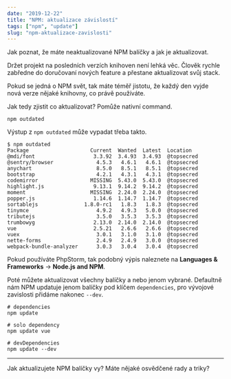 ```yaml
---
date: "2019-12-22"
title: "NPM: aktualizace závislostí"
tags: ["npm", "update"]
slug: "npm-aktualizace-zavislosti"
---
```


Jak poznat, že máte neaktualizované NPM balíčky a jak je aktualizovat.

<!--more-->

Držet projekt na posledních verzích knihoven není lehká věc. Člověk rychle zabředne
do doručovaní nových feature a přestane aktualizovat svůj stack.

Pokud se jedná o NPM svět, tak máte téměř jistotu, že každý den vyjde nová verze
nějaké knihovny, co právě používáte.

Jak tedy zjistit co aktualizovat? Pomůže nativní command.

```
npm outdated
```

Výstup z `npm outdated` může vypadat třeba takto.

```
$ npm outdated
Package                    Current  Wanted  Latest  Location
@mdi/font                   3.3.92  3.4.93  3.4.93  @topsecred
@sentry/browser              4.5.3   4.6.1   4.6.1  @topsecred
anychart                     8.5.0   8.5.1   8.5.1  @topsecred
bootstrap                    4.2.1   4.3.1   4.3.1  @topsecred
codemirror                 MISSING  5.43.0  5.43.0  @topsecred
highlight.js                9.13.1  9.14.2  9.14.2  @topsecred
moment                     MISSING  2.24.0  2.24.0  @topsecred
popper.js                   1.14.6  1.14.7  1.14.7  @topsecred
sortablejs               1.8.0-rc1   1.8.3   1.8.3  @topsecred
tinymce                      4.9.2   4.9.3   5.0.0  @topsecred
tributejs                    3.5.0   3.5.3   3.5.3  @topsecred
trumbowyg                   2.13.0  2.14.0  2.14.0  @topsecred
vue                         2.5.21   2.6.6   2.6.6  @topsecred
vuex                         3.0.1   3.1.0   3.1.0  @topsecred
nette-forms                  2.4.9   2.4.9   3.0.0  @topsecred
webpack-bundle-analyzer      3.0.3   3.0.4   3.0.4  @topsecred
```

Pokud používáte PhpStorm, tak podobný výpis naleznete na **Languages & Frameworks** -> **Node.js and NPM**.

<x-figure url="https://cdn.f3l1x.io/blog/2019/phpstorm-npm-outdated.png" title="PhpStorm NPM outdated"></x-figure>

Poté můžete aktualizovat všechny balíčky a nebo jenom vybrané. Defaultně nám NPM updatuje jenom balíčky pod klíčem
`dependencies`, pro vývojové zavislosti přidáme nakonec `--dev`.

```
# dependencies
npm update

# solo dependency
npm update vue

# devDependencies
npm update --dev
```

-----

Jak aktualizujete NPM balíčky vy? Máte nějaké osvědčené rady a triky?
